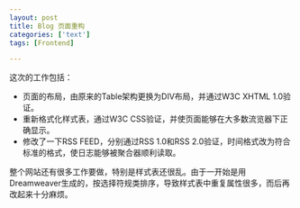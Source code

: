 ```yaml
---
layout: post
title: Blog 页面重构
categories: ['text']
tags: [Frontend]

---
```


这次的工作包括：

* 页面的布局，由原来的Table架构更换为DIV布局，并通过W3C XHTML 1.0验证。
* 重新格式化样式表，通过W3C CSS验证，并使页面能够在大多数流览器下正确显示。
* 修改了一下RSS FEED，分别通过RSS 1.0和RSS 2.0验证，时间格式改为符合标准的格式，使日志能够被聚合器顺利读取。

整个网站还有很多工作要做，特别是样式表还很乱。由于一开始是用Dreamweaver生成的，按选择符规类排序，导致样式表中重复属性很多，而后再改起来十分麻烦。